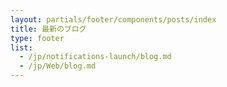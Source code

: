 ```yaml
---
layout: partials/footer/components/posts/index
title: 最新のブログ
type: footer
list:
  - /jp/notifications-launch/blog.md
  - /jp/Web/blog.md
---
```

